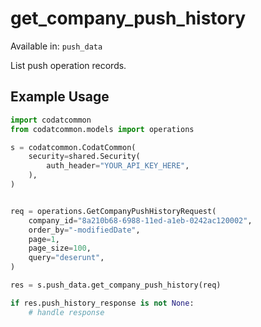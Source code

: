 # get_company_push_history
Available in: `push_data`

List push operation records.

## Example Usage
```python
import codatcommon
from codatcommon.models import operations

s = codatcommon.CodatCommon(
    security=shared.Security(
        auth_header="YOUR_API_KEY_HERE",
    ),
)


req = operations.GetCompanyPushHistoryRequest(
    company_id="8a210b68-6988-11ed-a1eb-0242ac120002",
    order_by="-modifiedDate",
    page=1,
    page_size=100,
    query="deserunt",
)

res = s.push_data.get_company_push_history(req)

if res.push_history_response is not None:
    # handle response
```